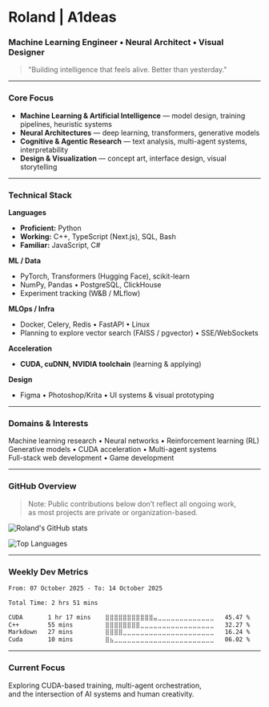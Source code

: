 # Roland | A1deas

### Machine Learning Engineer • Neural Architect • Visual Designer

> "Building intelligence that feels alive. Better than yesterday."

---

### Core Focus

- **Machine Learning & Artificial Intelligence** — model design, training pipelines, heuristic systems  
- **Neural Architectures** — deep learning, transformers, generative models  
- **Cognitive & Agentic Research** — text analysis, multi-agent systems, interpretability  
- **Design & Visualization** — concept art, interface design, visual storytelling  

---

### Technical Stack

**Languages**
- **Proficient:** Python  
- **Working:** C++, TypeScript (Next.js), SQL, Bash  
- **Familiar:** JavaScript, C#

**ML / Data**
- PyTorch, Transformers (Hugging Face), scikit-learn  
- NumPy, Pandas • PostgreSQL, ClickHouse  
- Experiment tracking (W&B / MLflow)

**MLOps / Infra**
- Docker, Celery, Redis • FastAPI • Linux  
- Planning to explore vector search (FAISS / pgvector) • SSE/WebSockets

**Acceleration**
- **CUDA, cuDNN, NVIDIA toolchain** (learning & applying)

**Design**
- Figma • Photoshop/Krita • UI systems & visual prototyping

---

### Domains & Interests

Machine learning research • Neural networks • Reinforcement learning (RL)  
Generative models • CUDA acceleration • Multi-agent systems  
Full-stack web development • Game development

---

### GitHub Overview

> Note: Public contributions below don’t reflect all ongoing work,  
as most projects are private or organization-based.


![Roland's GitHub stats](https://github-readme-stats-ruddy-gamma-24.vercel.app/api?username=a1deas&show_icons=true&theme=tokyonight&hide_border=true&include_all_commits=true&count_private=true)

![Top Languages](https://github-readme-stats-ruddy-gamma-24.vercel.app/api/top-langs/?username=a1deas&layout=compact&theme=tokyonight&hide_border=true&count_private=true)

---

### Weekly Dev Metrics

<!--START_SECTION:waka-->

```txt
From: 07 October 2025 - To: 14 October 2025

Total Time: 2 hrs 51 mins

CUDA       1 hr 17 mins    ⣿⣿⣿⣿⣿⣿⣿⣿⣿⣿⣿⣤⣀⣀⣀⣀⣀⣀⣀⣀⣀⣀⣀⣀⣀   45.47 %
C++        55 mins         ⣿⣿⣿⣿⣿⣿⣿⣿⣀⣀⣀⣀⣀⣀⣀⣀⣀⣀⣀⣀⣀⣀⣀⣀⣀   32.27 %
Markdown   27 mins         ⣿⣿⣿⣿⣀⣀⣀⣀⣀⣀⣀⣀⣀⣀⣀⣀⣀⣀⣀⣀⣀⣀⣀⣀⣀   16.24 %
Cuda       10 mins         ⣿⣦⣀⣀⣀⣀⣀⣀⣀⣀⣀⣀⣀⣀⣀⣀⣀⣀⣀⣀⣀⣀⣀⣀⣀   06.02 %
```

<!--END_SECTION:waka-->

---

### Current Focus

Exploring CUDA-based training, multi-agent orchestration,  
and the intersection of AI systems and human creativity.
